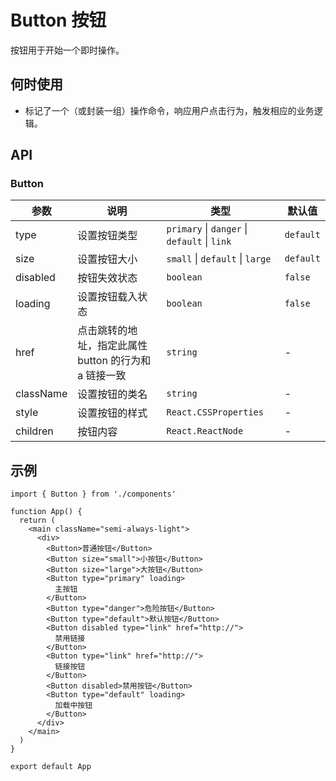 # Button 按钮

按钮用于开始一个即时操作。

## 何时使用

- 标记了一个（或封装一组）操作命令，响应用户点击行为，触发相应的业务逻辑。

## API

### Button

| 参数      | 说明                             | 类型                                     | 默认值    |
| --------- | -------------------------------- | ---------------------------------------- | --------- |
| type      | 设置按钮类型                     | `primary` \| `danger` \| `default` \| `link` | `default` |
| size      | 设置按钮大小                     | `small` \| `default` \| `large`          | `default` |
| disabled  | 按钮失效状态                     | `boolean`                                | `false`   |
| loading   | 设置按钮载入状态                 | `boolean`                                | `false`   |
| href      | 点击跳转的地址，指定此属性 button 的行为和 a 链接一致 | `string`                                 | -         |
| className | 设置按钮的类名                   | `string`                                 | -         |
| style     | 设置按钮的样式                   | `React.CSSProperties`                    | -         |
| children  | 按钮内容                         | `React.ReactNode`                        | -         |

## 示例

```tsx
import { Button } from './components'

function App() {
  return (
    <main className="semi-always-light">
      <div>
        <Button>普通按钮</Button>
        <Button size="small">小按钮</Button>
        <Button size="large">大按钮</Button>
        <Button type="primary" loading>
          主按钮
        </Button>
        <Button type="danger">危险按钮</Button>
        <Button type="default">默认按钮</Button>
        <Button disabled type="link" href="http://">
          禁用链接
        </Button>
        <Button type="link" href="http://">
          链接按钮
        </Button>
        <Button disabled>禁用按钮</Button>
        <Button type="default" loading>
          加载中按钮
        </Button>
      </div>
    </main>
  )
}

export default App
```
